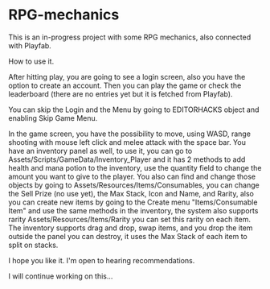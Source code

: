 # RPG-mechanics

This is an in-progress project with some RPG mechanics, also connected with Playfab.

How to use it.

After hitting play, you are going to see a login screen, also you have the option to create an account.
Then you can play the game or check the leaderboard (there are no entries yet but it is fetched from Playfab).

You can skip the Login and the Menu by going to EDITORHACKS object and enabling Skip Game Menu.

In the game screen, you have the possibility to move, using WASD, range shooting with mouse left click and melee attack with the space bar. You have an inventory panel as well, to use it, you can go to Assets/Scripts/GameData/Inventory_Player and it has 2 methods to add health and mana potion to the inventory, use the quantity field to change the amount you want to give to the player. You also can find and change those objects by going to Assets/Resources/Items/Consumables, you can change the Sell Prize (no use yet), the Max Stack, Icon and Name, and Rarity, also you can create new items by going to the Create menu "Items/Consumable Item" and use the same methods in the inventory, the system also supports rarity Assets/Resources/Items/Rarity you can set this rarity on each item.
The inventory supports drag and drop, swap items, and you drop the item outside the panel you can destroy, it uses the Max Stack of each item to split on stacks.

I hope you like it. I'm open to hearing recommendations.

I will continue working on this...
